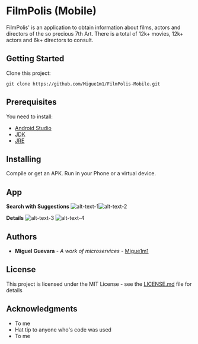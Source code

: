 # FilmPolis (Mobile)

FilmPolis' is an application to obtain information about films,
actors and directors of the so precious 7th Art.
There is a total of 12k+ movies, 12k+ actors and 6k+ directors to consult.

## Getting Started

Clone this project:

```
git clone https://github.com/Migue1m1/FilmPolis-Mobile.git
```

## Prerequisites

You need to install:

* [Android Studio](https://developer.android.com/studio/index.html)
* [JDK](http://www.oracle.com/technetwork/java/javase/downloads/jdk8-downloads-2133151.html)
* [JRE](http://www.oracle.com/technetwork/java/javase/downloads/jre8-downloads-2133155.html)

## Installing

Compile or get an APK. Run in your Phone or a virtual device.

## App

**Search with Suggestions**
![alt-text-1](https://github.com/Migue1m1/FilmPolis-Mobile/blob/master/app/src/main/assets/imgs/search-movie.png)![alt-text-2](https://github.com/Migue1m1/FilmPolis-Mobile/blob/master/app/src/main/assets/imgs/search-actor.png)

**Details**
![alt-text-3](https://github.com/Migue1m1/FilmPolis-Mobile/blob/master/app/src/main/assets/imgs/director-detail.png)
![alt-text-4](https://github.com/Migue1m1/FilmPolis-Mobile/blob/master/app/src/main/assets/imgs/movie-detail.png)

## Authors

* **Miguel Guevara** - *A work of microservices* - [Migue1m1](https://github.com/Migue1m1)

## License

This project is licensed under the MIT License - see the [LICENSE.md](LICENSE.md) file for details

## Acknowledgments

* To me
* Hat tip to anyone who's code was used
* To me

